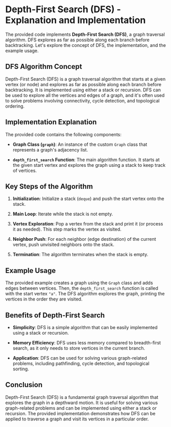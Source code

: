 # Depth-First Search (DFS) - Explanation and Implementation

The provided code implements **Depth-First Search (DFS)**, a graph traversal algorithm. DFS explores as far as possible along each branch before backtracking. Let's explore the concept of DFS, the implementation, and the example usage.

## DFS Algorithm Concept

Depth-First Search (DFS) is a graph traversal algorithm that starts at a given vertex (or node) and explores as far as possible along each branch before backtracking. It is implemented using either a stack or recursion. DFS can be used to explore all the vertices and edges of a graph, and it's often used to solve problems involving connectivity, cycle detection, and topological ordering.

## Implementation Explanation

The provided code contains the following components:

- **Graph Class (`graph`)**: An instance of the custom `Graph` class that represents a graph's adjacency list.

- **`depth_first_search` Function**: The main algorithm function. It starts at the given start vertex and explores the graph using a stack to keep track of vertices.

## Key Steps of the Algorithm

1. **Initialization**: Initialize a stack (`deque`) and push the start vertex onto the stack.

2. **Main Loop**: Iterate while the stack is not empty.

3. **Vertex Exploration**: Pop a vertex from the stack and print it (or process it as needed). This step marks the vertex as visited.

4. **Neighbor Push**: For each neighbor (edge destination) of the current vertex, push unvisited neighbors onto the stack.

5. **Termination**: The algorithm terminates when the stack is empty.

## Example Usage

The provided example creates a graph using the `Graph` class and adds edges between vertices. Then, the `depth_first_search` function is called with the start vertex `"a"`. The DFS algorithm explores the graph, printing the vertices in the order they are visited.

## Benefits of Depth-First Search

- **Simplicity**: DFS is a simple algorithm that can be easily implemented using a stack or recursion.

- **Memory Efficiency**: DFS uses less memory compared to breadth-first search, as it only needs to store vertices in the current branch.

- **Application**: DFS can be used for solving various graph-related problems, including pathfinding, cycle detection, and topological sorting.

## Conclusion

Depth-First Search (DFS) is a fundamental graph traversal algorithm that explores the graph in a depthward motion. It is useful for solving various graph-related problems and can be implemented using either a stack or recursion. The provided implementation demonstrates how DFS can be applied to traverse a graph and visit its vertices in a particular order.